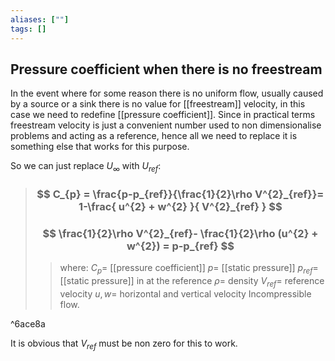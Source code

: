 ```yaml
---
aliases: [""]
tags: []
---
```


## Pressure coefficient when there is no freestream
In the event where for some reason there is no uniform flow, usually caused by a source or a sink there is no value for [[freestream]] velocity, in this case we need to redefine [[pressure coefficient]]. Since in practical terms freestream velocity is just a convenient number used to non dimensionalise problems and acting as a reference, hence all we need to replace it is something else that works for this purpose.

 

So we can just replace $U_{\infty}$ with $U_{ref}$:
> ### $$ C_{p} =  \frac{p-p_{ref}}{\frac{1}{2}\rho V^{2}_{ref}}= 1-\frac{  u^{2} + w^{2}  }{ V^{2}_{ref} }  $$ 
> ### $$  \frac{1}{2}\rho V^{2}_{ref}-  \frac{1}{2}\rho (u^{2} + w^{2})  =   p-p_{ref} $$ 
>> where:
>> $C_{p} =$ [[pressure coefficient]]
>> $p=$ [[static pressure]]
>> $p_{ref}=$ [[static pressure]] in at the reference
>> $\rho=$ density
>> $V_{ref}=$ reference velocity
>> $u,w=$ horizontal and vertical velocity
>> Incompressible flow.

^6ace8a

It is obvious that $V_{ref}$ must be non zero for this to work.